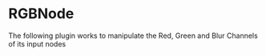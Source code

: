 <h1>RGBNode</h1>
The following plugin works to manipulate the Red, Green and Blur Channels of its input nodes

